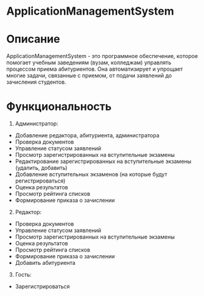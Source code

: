 # ApplicationManagementSystem
# Описание
ApplicationManagementSystem - это программное обеспечение, которое помогает учебным заведениям (вузам, колледжам) управлять процессом приема абитуриентов. 
Она автоматизирует и упрощает многие задачи, связанные с приемом, от подачи заявлений до зачисления студентов.
# Функциональность
1. Администратор:
* Добавление редактора, абитуриента, администратора
* Проверка документов
* Управление статусом заявлений
* Просмотр зарегистрированных на вступительные экзамены
* Редактирование зарегистрированных на вступительные экзамены (удалить, добавить)
* Добавление вступительных экзаменов (на которые будут регистрироваться)
* Оценка результатов
* Просмотр рейтинга списков
* Формирование приказа о зачислении
2. Редактор:
* Проверка документов
* Управление статусом заявлений
* Просмотр зарегистрированных на вступительные экзамены
* Оценка результатов
* Просмотр рейтинга списков
* Формирование приказа о зачислении
* Добавить абитуриента
3. Гость:
* Зарегистрироваться


